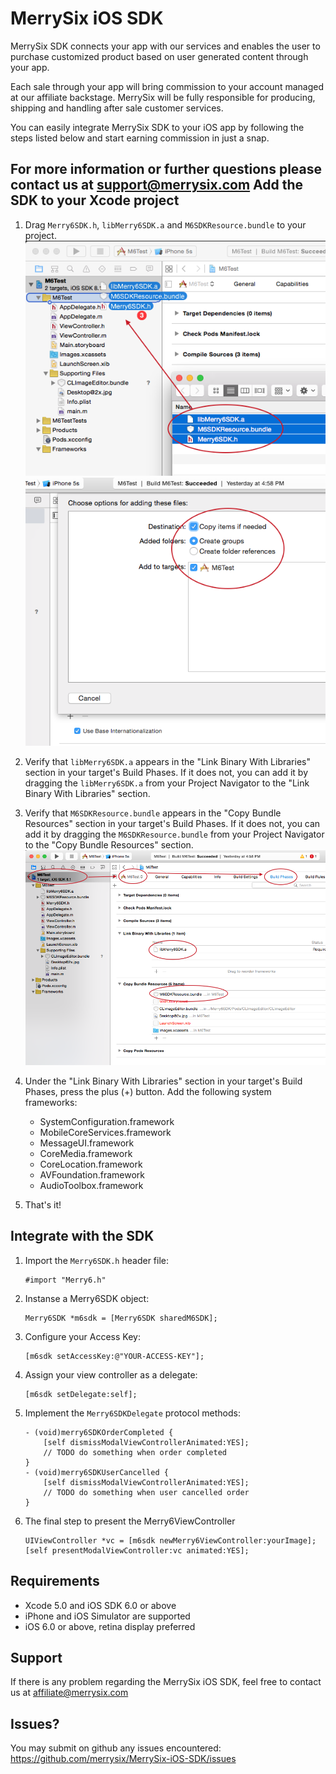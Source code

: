 MerrySix iOS SDK
==========
MerrySix SDK connects your app with our services and enables the user to purchase customized product based on user generated content through your app. 

Each sale through your app will bring commission to your account managed at our affiliate backstage. MerrySix will be fully responsible for producing, shipping and handling after sale customer services. 

You can easily integrate MerrySix SDK to your iOS app by following the steps listed below and start earning commission in just a snap.

For more information or further questions please contact us at support@merrysix.com
Add the SDK to your Xcode project
-------

1. Drag `Merry6SDK.h`, `libMerry6SDK.a` and `M6SDKResource.bundle` to your project.
	![sdkinstall_step1.png](https://github.com/merrysix/MerrySix-iOS-SDK/raw/master/screenshot/sdkinstall_step1.png)
	![sdkinstall_step2.png](https://github.com/merrysix/MerrySix-iOS-SDK/raw/master/screenshot/sdkinstall_step2.png)

2. Verify that `libMerry6SDK.a` appears in the "Link Binary With Libraries" section in your target's Build Phases. If it does not, you can add it by dragging the `libMerry6SDK.a` from your Project Navigator to the "Link Binary With Libraries" section.

3. Verify that `M6SDKResource.bundle` appears in the "Copy Bundle Resources" section in your target's Build Phases. If it does not, you can add it by dragging the `M6SDKResource.bundle` from your Project Navigator to the "Copy Bundle Resources" section.
	![sdkinstall_step3.png](https://github.com/merrysix/MerrySix-iOS-SDK/raw/master/screenshot/sdkinstall_step3.png)

4. Under the "Link Binary With Libraries" section in your target's Build Phases, press the plus (+) button. Add the following system frameworks:
	* SystemConfiguration.framework
	* MobileCoreServices.framework
	* MessageUI.framework
	* CoreMedia.framework
	* CoreLocation.framework
	* AVFoundation.framework
	* AudioToolbox.framework

5. That's it!

Integrate with the SDK
-------

1. Import the `Merry6SDK.h` header file:

	```
	#import "Merry6.h"
	```
2. Instanse a Merry6SDK object:

	```
	Merry6SDK *m6sdk = [Merry6SDK sharedM6SDK];
	```
3. Configure your Access Key:

	```
	[m6sdk setAccessKey:@"YOUR-ACCESS-KEY"];
	```
4. Assign your view controller as a delegate:

	```
	[m6sdk setDelegate:self];
	```

5. Implement the `Merry6SDKDelegate` protocol methods:

	```
	- (void)merry6SDKOrderCompleted {
		[self dismissModalViewControllerAnimated:YES];
		// TODO do something when order completed
	}
	- (void)merry6SDKUserCancelled {
		[self dismissModalViewControllerAnimated:YES];
		// TODO do something when user cancelled order
	}
	```
	
6. The final step to present the Merry6ViewController

	```
	UIViewController *vc = [m6sdk newMerry6ViewController:yourImage];
	[self presentModalViewController:vc animated:YES];
	```

Requirements
-------

* Xcode 5.0 and iOS SDK 6.0 or above
* iPhone and iOS Simulator are supported
* iOS 6.0 or above, retina display preferred

Support
-------

If there is any problem regarding the MerrySix iOS SDK, feel free to contact us at affiliate@merrysix.com

Issues?
-------

You may submit on github any issues encountered: https://github.com/merrysix/MerrySix-iOS-SDK/issues

